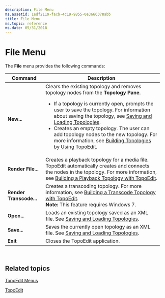 ```yaml
---
description: File Menu
ms.assetid: 1edf2119-facb-4c19-9855-0e3666378abb
title: File Menu
ms.topic: reference
ms.date: 05/31/2018
---
```


# File Menu

The **File** menu provides the following commands:




| Command | Description | 
|---------|-------------|
| <strong>New...</strong> | Clears the existing topology and removes topology nodes from the <strong>Topology Pane</strong>.<br /><ul><li>If a topology is currently open, prompts the user to save the topology. For information about saving the topology, see <a href="saving-and-loading-topologies.md">Saving and Loading Topologies</a>.<br /></li><li>Creates an empty topology. The user can add topology nodes to the new topology. For more information, see <a href="building-topologies-by-using-topoedit.md">Building Topologies by Using TopoEdit</a>.<br /></li></ul> | 
| <strong>Render File...</strong> | Creates a playback topology for a media file. TopoEdit automatically creates and connects the nodes in the topology. For more information, see <a href="building-a-playback-topology-with-topoedit.md">Building a Playback Topology with TopoEdit</a>. | 
| **Render Transcode...** | Creates a transcoding topology. For more information, see [Building a Transcode Topology with TopoEdit](building-a-transcode-topology-with-topoedit.md).<br> **Note:** This feature requires Windows 7.<br> | 
| <strong>Open...</strong> | Loads an existing topology saved as an XML file. See <a href="saving-and-loading-topologies.md">Saving and Loading Topologies</a>. | 
| <strong>Save...</strong> | Saves the currently open topology as an XML file. See <a href="saving-and-loading-topologies.md">Saving and Loading Topologies</a>. | 
| <strong>Exit</strong> | Closes the TopoEdit application. | 




 

## Related topics

<dl> <dt>

[TopoEdit Menus](topoedit-menus.md)
</dt> <dt>

[TopoEdit](topoedit.md)
</dt> </dl>

 

 




